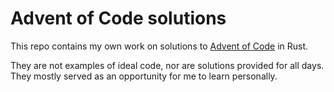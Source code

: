 # Advent of Code solutions

This repo contains my own work on solutions to [Advent of Code](https://adventofcode.com) in Rust.

They are not examples of ideal code, nor are solutions provided for all days.
They mostly served as an opportunity for me to learn personally.
